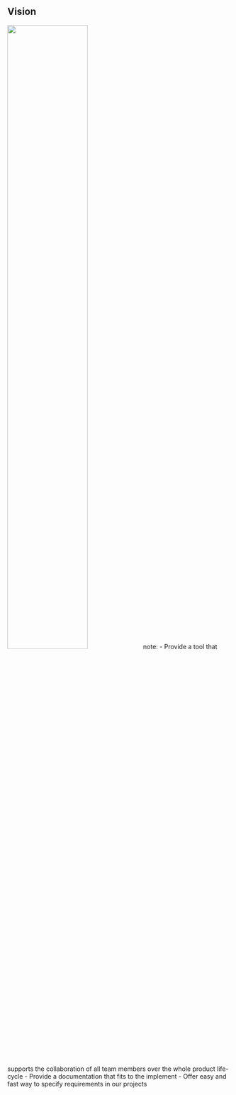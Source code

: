 ## Vision
<img id="image" src="images/tree-vision-2.jpg" width="60%">
note:
- Provide a tool that supports the collaboration of all team members over the whole product life-cycle
- Provide a documentation that fits to the implement
- Offer easy and fast way to specify requirements in our projects



